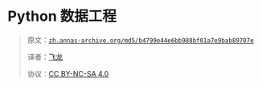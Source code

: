 # Python 数据工程

> 原文：[`zh.annas-archive.org/md5/b4799e44e6bb988bf01a7e9bab89707e`](https://zh.annas-archive.org/md5/b4799e44e6bb988bf01a7e9bab89707e)
> 
> 译者：[飞龙](https://github.com/wizardforcel)
> 
> 协议：[CC BY-NC-SA 4.0](http://creativecommons.org/licenses/by-nc-sa/4.0/)